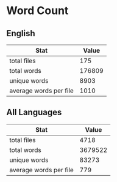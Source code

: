 # Word Count

## English

Stat | Value
---- | -----
total files | 175
total words | 176809
unique words | 8903
average words per file | 1010

## All Languages

Stat | Value
---- | -----
total files | 4718
total words | 3679522
unique words | 83273
average words per file | 779

